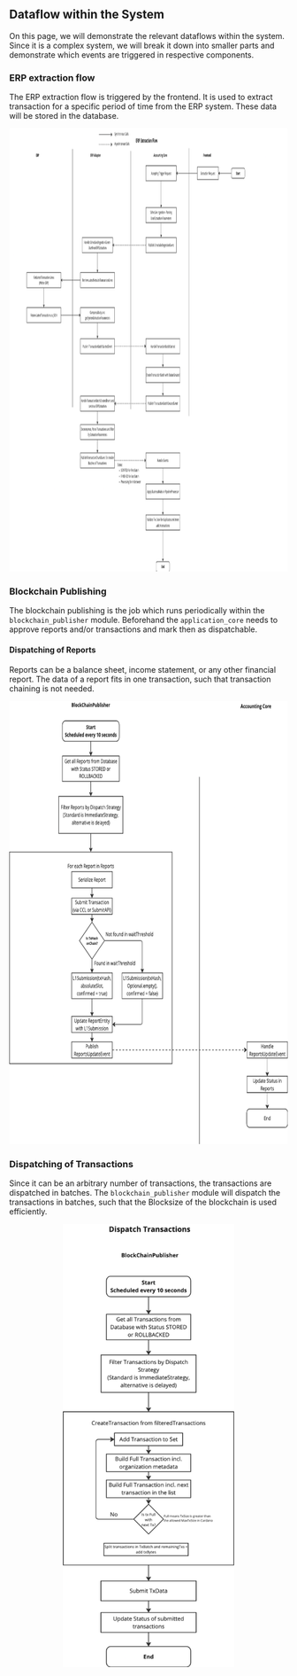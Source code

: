 ## Dataflow within the System

On this page, we will demonstrate the relevant dataflows within the system. 
Since it is a complex system, we will break it down into smaller parts and demonstrate which events are triggered in respective components.

### ERP extraction flow
The ERP extraction flow is triggered by the frontend. 
It is used to extract transaction for a specific period of time from the ERP system. 
These data will be stored in the database. 

<p align="center">
    <img src="images/erp-extraction-flow.png" height="800">
</p>

### Blockchain Publishing
The blockchain publishing is the job which runs periodically within the `blockchain_publisher` module. 
Beforehand the `application_core` needs to approve reports and/or transactions and mark then as dispatchable.

#### Dispatching of Reports
Reports can be a balance sheet, income statement, or any other financial report.
The data of a report fits in one transaction, such that transaction chaining is not needed.

<p align="center">
    <img src="images/report-dispatching.png" height="800">
</p>

### Dispatching of Transactions
Since it can be an arbitrary number of transactions, the transactions are dispatched in batches.
The `blockchain_publisher` module will dispatch the transactions in batches, such that the Blocksize of the blockchain is used efficiently.

<p align="center">
    <img src="images/transaction-dispatching.png" height="800">
</p>